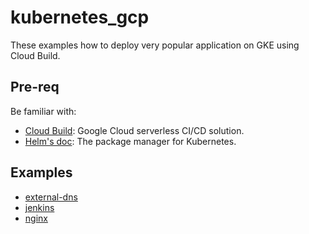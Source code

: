 # kubernetes_gcp

These examples how to deploy very popular application on GKE using Cloud Build.

## Pre-req
Be familiar with:
- [Cloud Build](https://cloud.google.com/build/): Google Cloud serverless CI/CD solution.
- [Helm's doc](https://helm.sh/): The package manager for Kubernetes.

## Examples
- [external-dns](external-dns)
- [jenkins](jenkins)
- [nginx](nginx)
